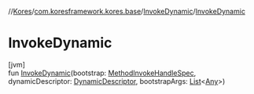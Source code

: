 //[Kores](../../../index.md)/[com.koresframework.kores.base](../index.md)/[InvokeDynamic](index.md)/[InvokeDynamic](-invoke-dynamic.md)

# InvokeDynamic

[jvm]\
fun [InvokeDynamic](-invoke-dynamic.md)(bootstrap: [MethodInvokeHandleSpec](../../com.koresframework.kores.common/-method-invoke-handle-spec/index.md), dynamicDescriptor: [DynamicDescriptor](../../com.koresframework.kores.common/-dynamic-descriptor/index.md), bootstrapArgs: [List](https://kotlinlang.org/api/latest/jvm/stdlib/kotlin.collections/-list/index.html)<[Any](https://kotlinlang.org/api/latest/jvm/stdlib/kotlin/-any/index.html)>)
